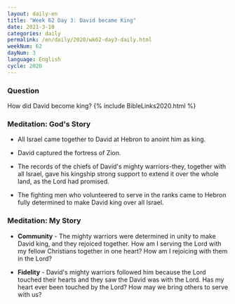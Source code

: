 ```yaml
---
layout: daily-en
title: "Week 62 Day 3: David became King"
date: 2021-3-10 
categories: daily
permalink: /en/daily/2020/wk62-day3-daily.html
weekNum: 62
dayNum: 3
language: English
cycle: 2020
---
```


### Question     
How did David become king?
{% include BibleLinks2020.html %} 

### Meditation: God's Story   
+ All Israel came together to David at Hebron to anoint him as king. 

+ David captured the fortress of Zion. 

+ The records of the chiefs of David's mighty warriors-they, together with all Israel, gave his kingship strong support to extend it over the whole land, as the Lord had promised. 

+ The fighting men who volunteered to serve in the ranks came to Hebron fully determined to make David king over all Israel. 

### Meditation: My Story   
+ **Community** - The mighty warriors were determined in unity to make David king, and they rejoiced together. How am I serving the Lord with my fellow Christians together in one heart? How am I rejoicing with them in the Lord? 

+ **Fidelity** - David's mighty warriors followed him because the Lord touched their hearts and they saw the David was with the Lord. Has my heart ever been touched by the Lord? How may we bring others to serve with us? 